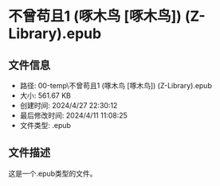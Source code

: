 ﻿# 不曾苟且1 (啄木鸟 [啄木鸟]) (Z-Library).epub

## 文件信息
- 路径: 00-temp\不曾苟且1 (啄木鸟 [啄木鸟]) (Z-Library).epub
- 大小: 561.67 KB
- 创建时间: 2024/4/27 22:30:12
- 最后修改时间: 2024/4/11 11:08:25
- 文件类型: .epub

## 文件描述
这是一个.epub类型的文件。

